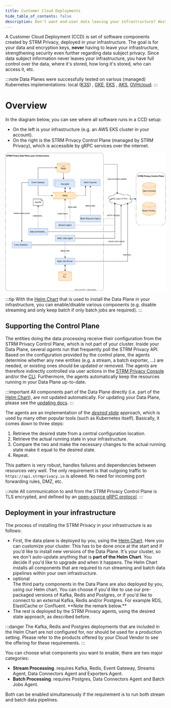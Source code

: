 ```yaml
---
title: Customer Cloud Deployments
hide_table_of_contents: false
description: Don't want end-user data leaving your infrastructure? Host your own Data Plane.
---
```


[api]: https://github.com/strmprivacy/api-definitions/tree/master/protos/strmprivacy

A Customer Cloud Deployment (CCD) is set of software components created by STRM Privacy, deployed
in your infrastructure. The goal is for your data and encryption keys, **never** having to leave your infrastructure,
strengthening security even further regarding data subject privacy. Since data subject information never leaves your
infrastructure, you have full control over the
data, where it's stored, how long it's stored, who can access it, etc.

:::note
Data Planes were successfully tested on various (managed) Kubernetes implementations: local ([K3S](https://k3s.io/))
, [GKE](https://cloud.google.com/kubernetes-engine), [EKS](https://aws.amazon.com/eks/)
, [AKS](https://learn.microsoft.com/en-us/azure/aks/), [OVHcloud](https://www.ovhcloud.com/en/public-cloud/kubernetes/).
:::

# Overview

In the diagram below, you can see where all software runs in a CCD setup:

- On the left is your infrastructure (e.g. an AWS EKS cluster in your account).
- On the right is the STRM Privacy Control Plane (managed by STRM Privacy), which is accessible by gRPC services over
  the internet.

![ccd infra](./images/ccd.svg#fullwidth)

:::tip
With the [Helm Chart](docs/03-quickstart/05-ccd/index.md#installation) that is used to install the Data Plane in your
infrastructure, you can enable/disable various
components (e.g. disable streaming and only keep batch if only batch jobs are required).
:::

## Supporting the Control Plane

The entities doing the data processing receive their configuration from the STRM Privacy Control Plane, which is not
part of
your cluster. Inside your Data Plane, several _agents_ run that frequently poll
the STRM Privacy API. Based on the configuration provided by the control plane, the agents determine whether any new
entities (e.g. a stream, a batch exporter, ...) are needed, or existing ones should be updated or removed. The agents
are therefore indirectly controlled via user actions in the [STRM Privacy Console](https://console.strmprivacy.io)
and/or the [CLI](docs/04-reference/01-cli-reference/index.md). Furthermore, the agents automatically keep the resources
running in your Data Plane up-to-date.

:::important
All components part of the Data Plane directly (i.e. part of
the [Helm Chart](docs/03-quickstart/05-ccd/index.md#installation)), are not updated automatically. For updating your
Data Plane, please see the [updating docs](docs/03-quickstart/05-ccd/99-updating.md).
:::

The agents are an implementation of the [_desired state_](https://branislavjenco.github.io/desired-state-systems/)
approach, which is used by many other popular tools (such as Kubernetes itself). Basically,
it comes down to three steps:

1. Retrieve the desired state from a central configuration location.
2. Retrieve the actual running state in your infrastructure.
3. Compare the two and make the necessary changes to the actual running state make it equal to the desired state.
4. Repeat.

This pattern is very robust, handles failures and dependencies between resources very well. The only requirement is that
outgoing traffic to `https://api.strmprivacy.io` is allowed. No need for incoming port forwarding rules, DMZ, etc.

:::note
All communication to and from the STRM Privacy Control Plane is TLS encrypted, and defined by
an [open-source gRPC protocol][api].
:::

## Deployment in your infrastructure

The process of installing the STRM Privacy in your infrastructure is as follows:

- First, the data plane is deployed by you, using the [Helm Chart](docs/03-quickstart/05-ccd/index.md#installation).
  Here you can customize your cluster. This has to
  be done once at the start and if you'd like to install new versions of the Data Plane. It's your cluster, so we
  don't auto-update anything that is **part of the Helm Chart**. You decide if you'd like to upgrade and when it happens.
  The Helm Chart installs all components that are required to run streaming and batch data pipelines within your own
  infrastructure.
- <div class="chip-optional"> <div class="chip-content">optional</div> </div> The third party components in the Data Plane are also deployed by you, using our Helm chart. You can choose if you'd
  like to use our pre-packaged versions of Kafka, Redis and Postgres, or if you'd like to connect to an external
  Kafka, Redis and/or Postgres. For example RDS, ElastiCache or Confluent. **Note the remark below.**
- The rest is deployed by the STRM Privacy agents, using the desired state approach, as described before.

:::danger
The Kafka, Redis and Postgres deployments that are included in the Helm Chart are not configured for, nor should be used
for a production setting. Please refer to the products offered by your Cloud Vendor to see the offering for these
requirements.
:::

You can choose what components you want to enable, there are two major categories:
- **Stream Processing**. requires Kafka, Redis, Event Gateway, Streams Agent, Data Connectors Agent and Exporters
  Agent.
- **Batch Processing**. requires Postgres, Data Connectors Agent and Batch Jobs Agent.

Both can be enabled simultaneously if the requirement is to run both stream and batch data pipelines.
